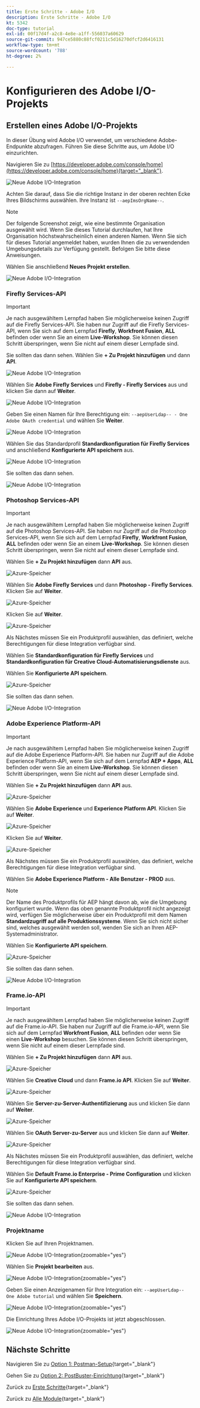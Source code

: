```yaml
---
title: Erste Schritte - Adobe I/O
description: Erste Schritte - Adobe I/O
kt: 5342
doc-type: tutorial
exl-id: 00f17d4f-a2c8-4e8e-a1ff-556037a60629
source-git-commit: 947ce5880c88fcf0211c5d16270dfcf2d6416131
workflow-type: tm+mt
source-wordcount: '788'
ht-degree: 2%

---
```


# Konfigurieren des Adobe I/O-Projekts

## Erstellen eines Adobe I/O-Projekts

In dieser Übung wird Adobe I/O verwendet, um verschiedene Adobe-Endpunkte abzufragen. Führen Sie diese Schritte aus, um Adobe I/O einzurichten.

Navigieren Sie zu [https://developer.adobe.com/console/home](https://developer.adobe.com/console/home){target="_blank"}.

![Neue Adobe I/O-Integration](./images/iohome.png)

Achten Sie darauf, dass Sie die richtige Instanz in der oberen rechten Ecke Ihres Bildschirms auswählen. Ihre Instanz ist `--aepImsOrgName--`.

>[!NOTE]
>
> Der folgende Screenshot zeigt, wie eine bestimmte Organisation ausgewählt wird. Wenn Sie dieses Tutorial durchlaufen, hat Ihre Organisation höchstwahrscheinlich einen anderen Namen. Wenn Sie sich für dieses Tutorial angemeldet haben, wurden Ihnen die zu verwendenden Umgebungsdetails zur Verfügung gestellt. Befolgen Sie bitte diese Anweisungen.

Wählen Sie anschließend **Neues Projekt erstellen**.

![Neue Adobe I/O-Integration](./images/iocomp.png)

### Firefly Services-API

>[!IMPORTANT]
>
>Je nach ausgewähltem Lernpfad haben Sie möglicherweise keinen Zugriff auf die Firefly Services-API. Sie haben nur Zugriff auf die Firefly Services-API, wenn Sie sich auf dem Lernpfad **Firefly**, **Workfront Fusion**, **ALL** befinden oder wenn Sie an einem **Live-Workshop**. Sie können diesen Schritt überspringen, wenn Sie nicht auf einem dieser Lernpfade sind.

Sie sollten das dann sehen. Wählen Sie **+ Zu Projekt hinzufügen** und dann **API**.

![Neue Adobe I/O-Integration](./images/adobe_io_access_api.png)

Wählen Sie **Adobe Firefly Services** und **Firefly - Firefly Services** aus und klicken Sie dann auf **Weiter**.

![Neue Adobe I/O-Integration](./images/api3.png)

Geben Sie einen Namen für Ihre Berechtigung ein: `--aepUserLdap-- - One Adobe OAuth credential` und wählen Sie **Weiter**.

![Neue Adobe I/O-Integration](./images/api4.png)

Wählen Sie das Standardprofil **Standardkonfiguration für Firefly Services** und anschließend **Konfigurierte API speichern** aus.

![Neue Adobe I/O-Integration](./images/api9.png)

Sie sollten das dann sehen.

![Neue Adobe I/O-Integration](./images/api10.png)

### Photoshop Services-API

>[!IMPORTANT]
>
>Je nach ausgewähltem Lernpfad haben Sie möglicherweise keinen Zugriff auf die Photoshop Services-API. Sie haben nur Zugriff auf die Photoshop Services-API, wenn Sie sich auf dem Lernpfad **Firefly**, **Workfront Fusion**, **ALL** befinden oder wenn Sie an einem **Live-Workshop**. Sie können diesen Schritt überspringen, wenn Sie nicht auf einem dieser Lernpfade sind.
>
>Wählen Sie **+ Zu Projekt hinzufügen** dann **API** aus.

![Azure-Speicher](./images/ps2.png)

Wählen Sie **Adobe Firefly Services** und dann **Photoshop - Firefly Services**. Klicken Sie auf **Weiter**.

![Azure-Speicher](./images/ps3.png)

Klicken Sie auf **Weiter**.

![Azure-Speicher](./images/ps4.png)

Als Nächstes müssen Sie ein Produktprofil auswählen, das definiert, welche Berechtigungen für diese Integration verfügbar sind.

Wählen Sie **Standardkonfiguration für Firefly Services** und **Standardkonfiguration für Creative Cloud-Automatisierungsdienste** aus.

Wählen Sie **Konfigurierte API speichern**.

![Azure-Speicher](./images/ps5.png)

Sie sollten das dann sehen.

![Neue Adobe I/O-Integration](./images/ps7.png)

### Adobe Experience Platform-API

>[!IMPORTANT]
>
>Je nach ausgewähltem Lernpfad haben Sie möglicherweise keinen Zugriff auf die Adobe Experience Platform-API. Sie haben nur Zugriff auf die Adobe Experience Platform-API, wenn Sie sich auf dem Lernpfad **AEP + Apps**, **ALL** befinden oder wenn Sie an einem **Live-Workshop**. Sie können diesen Schritt überspringen, wenn Sie nicht auf einem dieser Lernpfade sind.

Wählen Sie **+ Zu Projekt hinzufügen** dann **API** aus.

![Azure-Speicher](./images/aep1.png)

Wählen Sie **Adobe Experience** und **Experience Platform API**. Klicken Sie auf **Weiter**.

![Azure-Speicher](./images/aep2.png)

Klicken Sie auf **Weiter**.

![Azure-Speicher](./images/aep3.png)

Als Nächstes müssen Sie ein Produktprofil auswählen, das definiert, welche Berechtigungen für diese Integration verfügbar sind.

Wählen Sie **Adobe Experience Platform - Alle Benutzer - PROD** aus.

>[!NOTE]
>
>Der Name des Produktprofils für AEP hängt davon ab, wie die Umgebung konfiguriert wurde. Wenn das oben genannte Produktprofil nicht angezeigt wird, verfügen Sie möglicherweise über ein Produktprofil mit dem Namen **Standardzugriff auf alle Produktionssysteme**. Wenn Sie sich nicht sicher sind, welches ausgewählt werden soll, wenden Sie sich an Ihren AEP-Systemadministrator.

Wählen Sie **Konfigurierte API speichern**.

![Azure-Speicher](./images/aep4.png)

Sie sollten das dann sehen.

![Neue Adobe I/O-Integration](./images/aep5.png)

### Frame.io-API

>[!IMPORTANT]
>
>Je nach ausgewähltem Lernpfad haben Sie möglicherweise keinen Zugriff auf die Frame.io-API. Sie haben nur Zugriff auf die Frame.io-API, wenn Sie sich auf dem Lernpfad **Workfront Fusion**, **ALL** befinden oder wenn Sie einen **Live-Workshop** besuchen. Sie können diesen Schritt überspringen, wenn Sie nicht auf einem dieser Lernpfade sind.

Wählen Sie **+ Zu Projekt hinzufügen** dann **API** aus.

![Azure-Speicher](./images/fiops2.png)

Wählen Sie **Creative Cloud** und dann **Frame.io API**. Klicken Sie auf **Weiter**.

![Azure-Speicher](./images/fiops3.png)

Wählen Sie **Server-zu-Server-Authentifizierung** aus und klicken Sie dann auf **Weiter**.

![Azure-Speicher](./images/fiops4.png)

Wählen Sie **OAuth Server-zu-Server** aus und klicken Sie dann auf **Weiter**.

![Azure-Speicher](./images/fiops5.png)

Als Nächstes müssen Sie ein Produktprofil auswählen, das definiert, welche Berechtigungen für diese Integration verfügbar sind.

Wählen Sie **Default Frame.io Enterprise - Prime Configuration** und klicken Sie auf **Konfigurierte API speichern**.

![Azure-Speicher](./images/fiops6.png)

Sie sollten das dann sehen.

![Neue Adobe I/O-Integration](./images/fiops7.png)

### Projektname

Klicken Sie auf Ihren Projektnamen.

![Neue Adobe I/O-Integration](./images/api13.png){zoomable="yes"}

Wählen Sie **Projekt bearbeiten** aus.

![Neue Adobe I/O-Integration](./images/api14.png){zoomable="yes"}

Geben Sie einen Anzeigenamen für Ihre Integration ein: `--aepUserLdap-- One Adobe tutorial` und wählen Sie **Speichern**.

![Neue Adobe I/O-Integration](./images/api15.png){zoomable="yes"}

Die Einrichtung Ihres Adobe I/O-Projekts ist jetzt abgeschlossen.

![Neue Adobe I/O-Integration](./images/api16.png){zoomable="yes"}

## Nächste Schritte

Navigieren Sie zu [Option 1: Postman-Setup](./ex7.md){target="_blank"}

Gehen Sie zu [Option 2: PostBuster-Einrichtung](./ex8.md){target="_blank"}

Zurück zu [Erste Schritte](./getting-started.md){target="_blank"}

Zurück zu [Alle Module](./../../../overview.md){target="_blank"}
